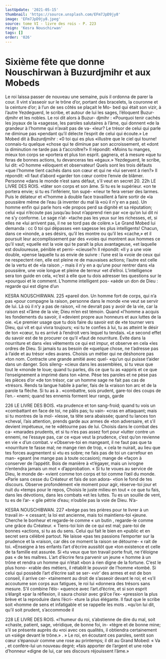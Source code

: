 ```yaml
---
lastUpdate: '2021-05-15'
thumbnail: 'https://source.unsplash.com/EFm7JpD9jy8'
image: 'EFm7JpD9jy8.jpeg'
source: tome VI - livre des rois - P. 223
reign: 'Kesra Nouschirwan'
tags: []
order: '026'
---
```


# Sixième fête que donne Nouschirwan à Buzurdjmihr et aux Mobeds

Le roi laissa passer de nouveau une semaine, puis il ordonna de parer la cour. Il vint s’asseoir sur le trône d’or, portant des bracelets, la couronne et la ceinture d’or; à l’un de ses côtés se plaçait le Mo-
bed qui était son vizir, à l’autre Yezdeguerd, le
scribe, et autour de lui les sages, l’éloquent Buzur- djmihr et les nobles. Le roi dit alors à Buzur- djmihr : «Pourquoi tenir cachés les joyaux de la «sagesse, les paroles salutaires à l’âme, qui donnent
«de la grandeur à l’homme qui n’avait pas de va-
«leur? Le trésor de celui qui parle ne diminue pas «pendant qu’il délecte l’esprit de celui qui écoute.»
Le Mobed dit à Buzurdjmihr : «0 toi qui es plus
«illustre que le ciel qui tourne! connais-tu quelque
«chose qui te diminue par son accroissement, et «dont la diminution ne tarde pas à t’accroître?» Il
répondit: «Moins tu manges, mieux ton corps se «portera et plus ton esprit. gagnera, et à mesure «que tu feras de bonnes actions, tu devanceras tes «égaux.» Yezdeguerd, le scribe, lui dit: «O homme «éloquent et observateur! Quels sont les trois défauts «que l’homme tient cachés dans son cœur et qui ne
«lui servent à rien?» Il répondit: «Il faut d’abord «garder ton cœur contre l’envie de blâmer. Personne «dans le monde n’est sans défaut, s’il veut en secret 20.
22h LE LIVRE DES ROIS.
«tâter son corps et son âme. Si tu es le supérieur.
«on te portera envie; si tu es l’inférienr, ton supé-
«rieur te fera verser des larmes. Puis le délateur et «l’homme à double face travaillent à faire sortir de
«la poussière même de l’eau (à inventer du mal là
«où il n’y en a pas). Un homme enfin qui parle hors
«de propos perd sa dignité et sa réputation; celui
«qui n’écoute pas jusqu’au bout n’apprend rien par
«ce qu’on lui dit ni ne s’y conforme. Le sage n’at-
«tache pas les yeux sur les richesses, et, si elles ne «lui arrivent pas, il ne se tord pas de colère.»
Le Grand Mobed lui demanda : cc 0 toi qui dépasses «en sagesse les plus intelligents! Chacun, dans ce «inonde, a ses désirs, qu’il les montre ou qu’il les «cache,» et il poursuit leur accomplissement par des «voies qui montrent aux hommes ce qu’il vaut; «quelle est la voie qui te paraît la plus avantageuse,
«et laquelle est douloureuse, pénible et perni- «cieuse?n Il répondit: «Il y a une voie double, «pense laquelle tu as envie de suivre : l’une est la «voie de ceux qui ne respectent rien, elle est pleine re de mauvaises actions; l’autre est celle de la vertu et de «la raison ,- mais il n’y en a qu’une pour rentrer dans
«la poussière, une voie longue et pleine de terreur «et d’ellroi. L’intelligence sera ton guide en cela, «c’est à elle que tu dois adresser tes questions sur le «pourquoi et le comment. L’homme intelligent pos- «aède un don de Dieu : regarde qui est digne d’un

KESRA NOUSCHIRWAN. 225 «pareil don. Un homme fort de corps, qui n’a pas
«pour compagne la raison, personne dans le monde «ne veut se servir de lui. Là où il n’y a pas de raison,
«il ne devrait pas y avoir de la vie, car la raison est «l’âme de la vie; Dieu m’en est témoin. Quand
«l’homme a acquis les fondements du savoir, il «devient propre aux honneurs et aux luttes de la oie. «Le premier usage que tu dois faire du savoir est de «te tourner vers Dieu, qui vit et qui vivra toujours; «si tu te confies à lui, tu as atteint le désir de ton «cœur, tu es arrivé à l’endroit vers lequel tu tendais.
«Le second effet du savoir est de te procurer ce qu’il
«faut de nourriture. Évite dans la nourriture et dans
«les vêtements ce qui est impur, et observe en cela
«les ordres de Dieu. Si jamais tu as besoin de «quelque chose, ne t’adresse pas à l’aide et au trésor
«des avares. Choisis un métier qui ne déshonore pas «ton nom. Contracte une grande amitié avec quel- «qu’un qui puisse t’aider dans un danger. Sois sileng- «cieux dans les assemblées, si tu veux que tout le «monde te loue; quand tu parles, dis ce que tu as «appris et ce que l’enseignement a imprimé dans ton «âme. Pèse tes paroles et ne pèse pas les pièces d’or
«de ton trésor, car un homme sage ne fait pas cas de «trésors. Rends ta langue habile à parler, fais de la «raison ton arc et de la parole ta flèche. Si tu as à . «combattre, sois prudent, gare-toi des coups de l’en.- «nemi; quand tes ennemis forment leur rangs, garde

226 LE LIVRE DES BOIS.
«ta prudence et ton sang-froid; quand tu vois un «combattant en face de toi, ne pâlis pas; tu vain- «cras en attaquant; mais si tu montres de la mol- «lesse, ta tête sera abaissée; quand tu lances ton «cheval, l’ais attention, prends garde aux armes de «ton adversaire, et s’il devient impétueux, ne te «détourne pas de lui. Choisis dans le combat des ca- «marades prudents, et si tu n’es pas assez fort pour «lutter contre un ennemi, ne l’essaye pas, car ce «que veut la prudence, c’est qu’on revienne en vie
« d’un combat.
v «Observe-toi en mangeant, il ne faut pas que ta «nourriture te fasse mal; ne mange rien de trop, « cela te nuirait, au lieu que tes forces augmentent si «tu es sobre; ne fais pas de toi un carrefour en man- «geant (ne mange pas à toute occasion); mange de «façon à conserver de l’appétit. Bois de manière à
«t’égayer, mais un ivrogne n’entendra jamais un mot « d’approbation.
« Si tu te voues au service de Dieu, le monde de- «vient comme ton corps et toi comme l’œil du monde.
«Parle sans cesse du Créateur et fais de son adora- «tion le fond de tes discours. Observe profondément «le moment pour agir, réserve-toi jour et nuit du «temps pour le repos, Choisis le juste milieu en tout « ce que tu fais, dans les dévotions, dans les combats
«et les luttes. Tu es un souille de vent, tu es de l’ar- « gile pétrie d’eau; n’oublie pas la voie de Dieu. N’a-

KESRA NOUSCHIBWAN. 227 «brége pas tes prières pour te livrer à un travail in-
« cessant; la loi est ancienne, mais toi maintiens-toi «jeune. Cherche le bonheur et regarde-le comme
« un butin , regarde-le comme une grâce du Créateur.
« Tiens-toi loin de ce qui est mal; pare-toi de bonnes «actions, si tu as du sens. Celui qui fait le bien en «public et en secret sera célébré partout. Ne laisse
«pas tes passions l’emporter sur la prudence et la «raison, car dès ce moment la raison se détourne-
« rait de toi.
«Enseigne à tes enfants l’art d’écrire aussitôt que
«ton existence et celle de ta famille est assurée. Si «tu veux que ton travail porte fruit, ne t’éloigne pas
« de tes maîtres. L’art d’écrire fera parvenir un jeune
« homme à un trône et rendra un homme qui n’était
«bon à rien digne de la fortune. C’est le plus hono- «rable des métiers, il rétablit le pouvoir de l’homme «tombé. Si celui qui possède l’art d’écrire sait se ser-
«vir’ des armes et est de bon conseil, il arrive cer- «tainement au droit de s’asseoir devant le roi; et «s’il accoutume son corps aux fatigues, le roi lui «donnera des trésors sans mesure. S’il combine l’élo- «quence avec l’art.d’écrire, et si son esprit s’élargit
«par la réflexion, il saura choisir avec grâ’ce l’ex- «pression la plus brève et la reproduire dans l’écri- «ture la plus élégante. Il faut que le scribe soit
«homme de sens et infatigable et se rappelle les mots . «qu’on lui dit, qu’il soit prudent, s’accommode il

228 LE LIVRE DES ROIS. «l’humeur du roi, s’abstienne de dire du mal, soit
«chaste, patient, sage, véridique, de bonne foi, in- «tègre et de bonne mine; s’il se présente auprès du
«roi avec ces qualités, il obtiendra certainement un
«siége devant le trône.» . »
Le roi, en écoutant ces paroles, sentit son cœur
s’épanouir comme une rose au printemps; il dit au Grand Mobed: « Va , et confère-lui un nouveau degré; «fais apporter de l’argent et une robe d’honneur «digne de lui, car ses discours réjouissent l’âme.»
